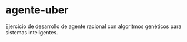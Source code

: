 # agente-uber
Ejercicio de desarrollo de agente racional con algoritmos genéticos para sistemas inteligentes.
